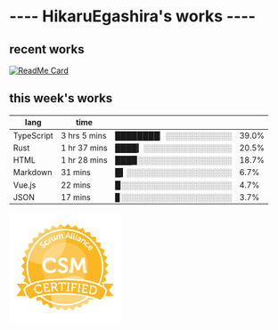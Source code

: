 # ---- HikaruEgashira's works ----

## recent works

[![ReadMe Card](https://github-readme-stats.vercel.app/api/pin/?username=twin-te&repo=twinte-front)](https://github.com/twin-te/twinte-front)

## this week's works

| lang        | time           |                       |        |
| ----------- | -------------- | --------------------- | ------ |
| TypeScript  | 3 hrs 5 mins   | ████████▏░░░░░░░░░░░░ |  39.0% |
| Rust        | 1 hr 37 mins   | ████▎░░░░░░░░░░░░░░░░ |  20.5% |
| HTML        | 1 hr 28 mins   | ███▉░░░░░░░░░░░░░░░░░ |  18.7% |
| Markdown    | 31 mins        | █▍░░░░░░░░░░░░░░░░░░░ |   6.7% |
| Vue.js      | 22 mins        | ▉░░░░░░░░░░░░░░░░░░░░ |   4.7% |
| JSON        | 17 mins        | ▊░░░░░░░░░░░░░░░░░░░░ |   3.7% |

<img src="./image/seal-csm.png" alt="" data-canonical-src="./image/seal-csm.png" width="200" height="200" />
